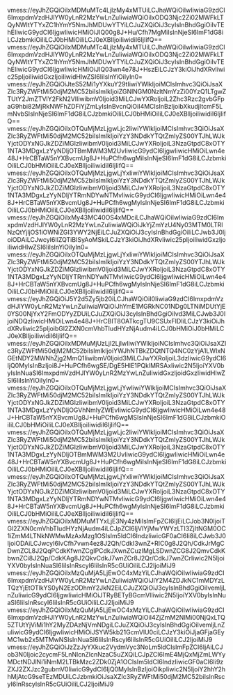 vmess://eyJhZGQiOiIxMDMuMTc4LjIzMy4xMTUiLCJhaWQiOiIwIiwiaG9zdCI6ImxpdmVzdHJlYW0yLnR2MzYwLnZuIiwiaWQiOiIxODQ3Njc2Zi02MWFkLTQyNWItYTYxZC1hYmY5NmJhMDUwYTYiLCJuZXQiOiJ3cyIsInBhdGgiOiIvTEhEIiwicG9ydCI6IjgwIiwicHMiOiJIQ00g8J+Hu/Cfh7MgMiIsInNjeSI6ImF1dG8iLCJzbmkiOiIiLCJ0bHMiOiIiLCJ0eXBlIjoiIiwidiI6IjIifQ==
vmess://eyJhZGQiOiIxMDMuMTc4LjIzMy4xMTUiLCJhaWQiOiIwIiwiaG9zdCI6ImxpdmVzdHJlYW0yLnR2MzYwLnZuIiwiaWQiOiIxODQ3Njc2Zi02MWFkLTQyNWItYTYxZC1hYmY5NmJhMDUwYTYiLCJuZXQiOiJ3cyIsInBhdGgiOiIvTEhEIiwicG9ydCI6IjgwIiwicHMiOiJIQ03wn4e78J+HszEiLCJzY3kiOiJhdXRvIiwic25pIjoiIiwidGxzIjoiIiwidHlwZSI6IiIsInYiOiIyIn0=
vmess://eyJhZGQiOiJteS52Mi1yYXkuY29tIiwiYWlkIjoiMCIsImhvc3QiOiJsaXZlc3RyZWFtMi50djM2MC52biIsImlkIjoiZGNlNGM0NzItNmYzZi00YzQ1LTgwZTUtY2JmZTVlY2FkN2VlIiwibmV0Ijoid3MiLCJwYXRoIjoiL2Zhc3Rzc2gvbGFpaG9hbi82MjRkNWFhZDFiYjZmLyIsInBvcnQiOiI4MCIsInBzIjoibXkudjItcmF5LmNvbSIsInNjeSI6ImF1dG8iLCJzbmkiOiIiLCJ0bHMiOiIiLCJ0eXBlIjoiIiwidiI6IjIifQ==
vmess://eyJhZGQiOiIxOTQuMjMzLjgwLjc2IiwiYWlkIjoiMCIsImhvc3QiOiJsaXZlc3RyZWFtMi50djM2MC52biIsImlkIjoiYzY3NDdkYTQtZmIyZS00YTJhLWJkYjctODYxNGJkZDZiMGIzIiwibmV0Ijoid3MiLCJwYXRoIjoiL3NzaGtpdC8xOTY1NTA3MDgxLzYyNDljOTBmMWM3M2UvIiwicG9ydCI6IjgwIiwicHMiOiLwn4e48J+HrCBTaW5nYXBvcmUg8J+HuPCfh6wgMiIsInNjeSI6ImF1dG8iLCJzbmkiOiIiLCJ0bHMiOiIiLCJ0eXBlIjoiIiwidiI6IjIifQ==
vmess://eyJhZGQiOiIxOTQuMjMzLjgwLjYxIiwiYWlkIjoiMCIsImhvc3QiOiJsaXZlc3RyZWFtMi50djM2MC52biIsImlkIjoiYzY3NDdkYTQtZmIyZS00YTJhLWJkYjctODYxNGJkZDZiMGIzIiwibmV0Ijoid3MiLCJwYXRoIjoiL3NzaGtpdC8xOTY1NTA3MDgxLzYyNDljYTRmNDYwNTMvIiwicG9ydCI6IjgwIiwicHMiOiLwn4e48J+HrCBTaW5nYXBvcmUg8J+HuPCfh6wgMyIsInNjeSI6ImF1dG8iLCJzbmkiOiIiLCJ0bHMiOiIiLCJ0eXBlIjoiIiwidiI6IjIifQ==
vmess://eyJhZGQiOiIxMy43MC40OS4xMDciLCJhaWQiOiIwIiwiaG9zdCI6ImxpdmVzdHJlYW0yLnR2MzYwLnZuIiwiaWQiOiJkYjZmYzU4Ny03MTM0LTRlNzQtYjljOS1iOWNiZGI3YWY2NjEiLCJuZXQiOiJ3cyIsInBhdGgiOiIiLCJwb3J0IjoiODAiLCJwcyI6IlZQTiBISyAoMSkiLCJzY3kiOiJhdXRvIiwic25pIjoiIiwidGxzIjoiIiwidHlwZSI6IiIsInYiOiIyIn0=
vmess://eyJhZGQiOiIxOTQuMjMzLjgwLjYxIiwiYWlkIjoiMCIsImhvc3QiOiJsaXZlc3RyZWFtMi50djM2MC52biIsImlkIjoiYzY3NDdkYTQtZmIyZS00YTJhLWJkYjctODYxNGJkZDZiMGIzIiwibmV0Ijoid3MiLCJwYXRoIjoiL3NzaGtpdC8xOTY1NTA3MDgxLzYyNDljYTRmNDYwNTMvIiwicG9ydCI6IjgwIiwicHMiOiLwn4e48J+HrCBTaW5nYXBvcmUg8J+HuPCfh6wgMyIsInNjeSI6ImF1dG8iLCJzbmkiOiIiLCJ0bHMiOiIiLCJ0eXBlIjoiIiwidiI6IjIifQ==
vmess://eyJhZGQiOiJ5Y2d5Zy5jb20iLCJhaWQiOiI0IiwiaG9zdCI6ImxpdmVzdHJlYW0yLnR2MzYwLnZuIiwiaWQiOiJhYmE1MGRkNC01NDg0LTNiMDUtYjE0YS00NjYxY2FmODYyZDUiLCJuZXQiOiJ3cyIsInBhdGgiOiIvd3MiLCJwb3J0IjoiNDQzIiwicHMiOiLwn4e48J+HrCBIT8OATkcgTU9CSUxFIDIiLCJzY3kiOiJhdXRvIiwic25pIjoibGl2ZXN0cmVhbTIudHYzNjAudm4iLCJ0bHMiOiJ0bHMiLCJ0eXBlIjoiIiwidiI6IjIifQ==
vmess://eyJhZGQiOiIxMDMuMjUzLjI2LjIwIiwiYWlkIjoiNCIsImhvc3QiOiJsaXZlc3RyZWFtMi50djM2MC52biIsImlkIjoiYWJhNTBkZDQtNTQ4NC0zYjA1LWIxNGEtNDY2MWNhZjg2MmQ1IiwibmV0Ijoid3MiLCJwYXRoIjoiL3dzIiwicG9ydCI6IjQ0MyIsInBzIjoi8J+HuPCfh6wgSE/DgE5HIE1PQklMRSAxIiwic2N5IjoiYXV0byIsInNuaSI6ImxpdmVzdHJlYW0yLnR2MzYwLnZuIiwidGxzIjoidGxzIiwidHlwZSI6IiIsInYiOiIyIn0=
vmess://eyJhZGQiOiIxOTQuMjMzLjgwLjYwIiwiYWlkIjoiMCIsImhvc3QiOiJsaXZlc3RyZWFtMi50djM2MC52biIsImlkIjoiYzY3NDdkYTQtZmIyZS00YTJhLWJkYjctODYxNGJkZDZiMGIzIiwibmV0Ijoid3MiLCJwYXRoIjoiL3NzaGtpdC8xOTY1NTA3MDgxLzYyNDljOGVhNmIyZWEvIiwicG9ydCI6IjgwIiwicHMiOiLwn4e48J+HrCBTaW5nYXBvcmUg8J+HuPCfh6wgMSIsInNjeSI6ImF1dG8iLCJzbmkiOiIiLCJ0bHMiOiIiLCJ0eXBlIjoiIiwidiI6IjIifQ==
vmess://eyJhZGQiOiIxOTQuMjMzLjgwLjc2IiwiYWlkIjoiMCIsImhvc3QiOiJsaXZlc3RyZWFtMi50djM2MC52biIsImlkIjoiYzY3NDdkYTQtZmIyZS00YTJhLWJkYjctODYxNGJkZDZiMGIzIiwibmV0Ijoid3MiLCJwYXRoIjoiL3NzaGtpdC8xOTY1NTA3MDgxLzYyNDljOTBmMWM3M2UvIiwicG9ydCI6IjgwIiwicHMiOiLwn4e48J+HrCBTaW5nYXBvcmUg8J+HuPCfh6wgMiIsInNjeSI6ImF1dG8iLCJzbmkiOiIiLCJ0bHMiOiIiLCJ0eXBlIjoiIiwidiI6IjIifQ==
vmess://eyJhZGQiOiIxOTQuMjMzLjgwLjYxIiwiYWlkIjoiMCIsImhvc3QiOiJsaXZlc3RyZWFtMi50djM2MC52biIsImlkIjoiYzY3NDdkYTQtZmIyZS00YTJhLWJkYjctODYxNGJkZDZiMGIzIiwibmV0Ijoid3MiLCJwYXRoIjoiL3NzaGtpdC8xOTY1NTA3MDgxLzYyNDljYTRmNDYwNTMvIiwicG9ydCI6IjgwIiwicHMiOiLwn4e48J+HrCBTaW5nYXBvcmUg8J+HuPCfh6wgMyIsInNjeSI6ImF1dG8iLCJzbmkiOiIiLCJ0bHMiOiIiLCJ0eXBlIjoiIiwidiI6IjIifQ==
vmess://eyJhZGQiOiIxMDMuMTYxLjE3Ny4zMiIsImFpZCI6IjEiLCJob3N0IjoiTGl2ZXN0cmVhbTIudHYzNjAudm4iLCJpZCI6IjVlYjMwYWYzLTI3ZjItNGM0OC1iZmM4LTNkNWMwMzAxMzg1OSIsIm5ldCI6IndzIiwicGF0aCI6Ii8iLCJwb3J0IjoiODAiLCJwcyI6IvCfh7vwn4ez8J2Qh/CdkI3wnZ+RIC0g8J2Qh/CdkJrMgCDwnZCL8J2QqPCdkKfwnZCgIPCdkJXwnZCuzIMgLSDwnZCG8J2QmvCdkKbwnZCi8J2Qp/CdkKAg8J2QkvCdkJ7wnZCr8J2Qr/CdkJ7wnZCrIiwic2N5IjoiYXV0byIsInNuaSI6IiIsInRscyI6IiIsInR5cGUiOiIiLCJ2IjoiMiJ9
vmess://eyJhZGQiOiIxMzQuMjA5LjEwOC4xMzYiLCJhaWQiOiIwIiwiaG9zdCI6ImxpdmVzdHJlYW0yLnR2MzYwLnZuIiwiaWQiOiJlY2M4ZDJkNC1mMDYzLTQzYjEtOTlkYS0yN2EzODhmY2JkN2EiLCJuZXQiOiJ3cyIsInBhdGgiOiIvemljLnZuIiwicG9ydCI6IjgwIiwicHMiOiJTRyBETyBGcmVlIiwic2N5IjoiYXV0byIsInNuaSI6IiIsInRscyI6IiIsInR5cGUiOiIiLCJ2IjoiMiJ9
vmess://eyJhZGQiOiIxMzQuMjA5LjEwOC4xMzYiLCJhaWQiOiIwIiwiaG9zdCI6ImxpdmVzdHJlYW0yLnR2MzYwLnZuIiwiaWQiOiI4ZjZmM2NlMi00NjQxLTQ5ZTUtYjViMi1hY2MyZDAzNjVmNDgiLCJuZXQiOiJ3cyIsInBhdGgiOiIvemljLnZuIiwicG9ydCI6IjgwIiwicHMiOiJSYW5kb21GcmVlU0ciLCJzY3kiOiJjaGFjaGEyMC1wb2x5MTMwNSIsInNuaSI6IiIsInRscyI6IiIsInR5cGUiOiIiLCJ2IjoiMiJ9
vmess://eyJhZGQiOiJzZzJyYXkuc2VydmVyc3NoLm5ldCIsImFpZCI6IjAiLCJob3N0Ijoic2cycmF5LnNlcnZlcnNzaC5uZXQiLCJpZCI6ImE4MjQxMjZmLWYyMDctNDJlNi1iNmM2LTBkMzc2ZDk0ZjA1OCIsIm5ldCI6IndzIiwicGF0aCI6Ii9zZXJ2ZXJzc2gubmV0IiwicG9ydCI6IjQ0MyIsInBzIjoiOikpIiwic2N5IjoiY2hhY2hhMjAtcG9seTEzMDUiLCJzbmkiOiJsaXZlc3RyZWFtMi50djM2MC52biIsInRscyI6InRscyIsInR5cGUiOiIiLCJ2IjoiMiJ9

